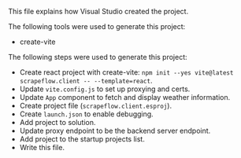 This file explains how Visual Studio created the project.

The following tools were used to generate this project:
- create-vite

The following steps were used to generate this project:
- Create react project with create-vite: `npm init --yes vite@latest scrapeflow.client -- --template=react`.
- Update `vite.config.js` to set up proxying and certs.
- Update `App` component to fetch and display weather information.
- Create project file (`scrapeflow.client.esproj`).
- Create `launch.json` to enable debugging.
- Add project to solution.
- Update proxy endpoint to be the backend server endpoint.
- Add project to the startup projects list.
- Write this file.
